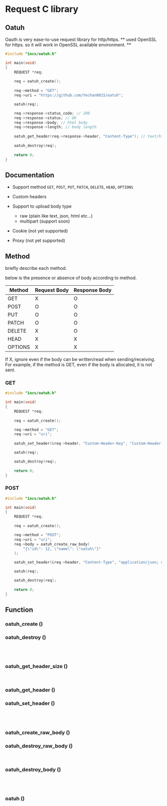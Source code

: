 # Request C library

## Oatuh

Oauth is very ease-to-use request library for http/https.
** used OpenSSL for https. so it will work in OpenSSL available environment. **

```c
#include "incs/oatuh.h"

int main(void)
{
    REQUEST *req;
    
    req = oatuh_create();
        
    req->method = "GET";
    req->uri = "https://github.com/Yechan0815/oatuh";

    oatuh(req);

    req->response->status_code; // 200
    req->response->status; // OK
    req->response->body; // html body
    req->response->length; // body length
    
    oatuh_get_header(req->response->header, "Content-Type"); // text/html; charset=utf-8
    
    oatuh_destroy(req);
    
    return 0;
}
```

## Documentation

* Support method `GET`, `POST`, `PUT`, `PATCH`, `DELETE`, `HEAD`, `OPTIONS`
* Custom headers
* Support to upload body type
    - raw (plain like text, json, html etc...)
    - multipart (support soon)

* Cookie (not yet supported)
* Proxy (not yet supported)

## Method

briefly describe each method.

below is the presence or absence of body according to method.

|Method|Request Body|Response Body|
|------|---|---|
|  GET  |X|O|
|  POST |O|O|
|  PUT  |O|O|
| PATCH |O|O|
| DELETE|X|O|
|  HEAD |X|X|
|OPTIONS|X|X|

If X, ignore even if the body can be written/read when sending/receiving. For example, if the method is GET, even if the body is allocated, it is not sent.

### GET

```c
#include "incs/oatuh.h"

int main(void)
{
    REQUEST *req;
    
    req = oatuh_create();

    req->method = "GET";
    req->uri = "uri";
    
    oatuh_set_header(&req->header, "Custom-Header-Key", "Custom-Header-Value");

    oatuh(req);

    oatuh_destroy(req);
    
    return 0;
}
```


### POST

```c
#include "incs/oatuh.h"

int main(void)
{
    REQUEST *req;
    
    req = oatuh_create();

    req->method = "POST";
    req->uri = "uri";
    req->body = oatuh_create_raw_body(
        "{\"id\": 12, \"name\": \"oatuh\"}"
    );

    oatuh_set_header(&req->header, "Content-Type", "application/json; charset=UTF-8");

    oatuh(req);

    oatuh_destroy(req);
    
    return 0;
}
```


## Function


### oatuh_create ()
### oatuh_destroy ()

<br/>
<br/>

### oatuh_get_header_size ()

<br/>

### oatuh_get_header ()
### oatuh_set_header ()

<br/>
<br/>

### oatuh_create_raw_body ()
### oatuh_destroy_raw_body ()

<br/>

### oatuh_destroy_body ()

<br/>
<br/>

### oatuh ()
